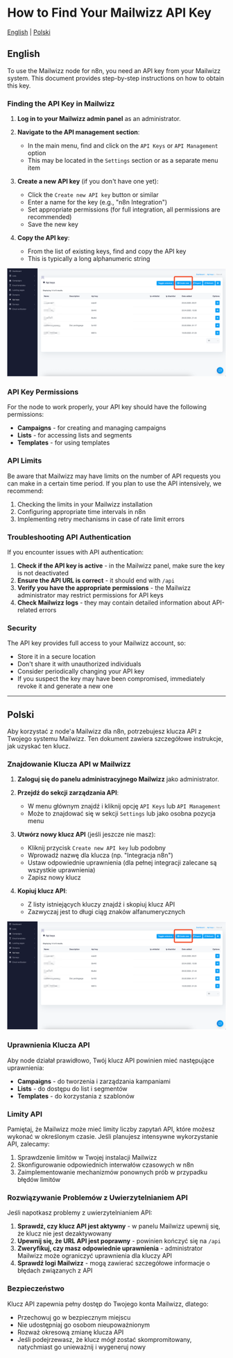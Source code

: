 # How to Find Your Mailwizz API Key

[English](#english) | [Polski](#polski)

<a name="english"></a>
## English

To use the Mailwizz node for n8n, you need an API key from your Mailwizz system. This document provides step-by-step instructions on how to obtain this key.

### Finding the API Key in Mailwizz

1. **Log in to your Mailwizz admin panel** as an administrator.

2. **Navigate to the API management section**:
   - In the main menu, find and click on the `API Keys` or `API Management` option
   - This may be located in the `Settings` section or as a separate menu item

3. **Create a new API key** (if you don't have one yet):
   - Click the `Create new API key` button or similar
   - Enter a name for the key (e.g., "n8n Integration")
   - Set appropriate permissions (for full integration, all permissions are recommended)
   - Save the new key

4. **Copy the API key**:
   - From the list of existing keys, find and copy the API key
   - This is typically a long alphanumeric string

![Example Mailwizz API Key Screen](images/mailwizz-api-key-screen.png)

### API Key Permissions

For the node to work properly, your API key should have the following permissions:

- **Campaigns** - for creating and managing campaigns
- **Lists** - for accessing lists and segments
- **Templates** - for using templates

### API Limits

Be aware that Mailwizz may have limits on the number of API requests you can make in a certain time period. If you plan to use the API intensively, we recommend:

1. Checking the limits in your Mailwizz installation
2. Configuring appropriate time intervals in n8n
3. Implementing retry mechanisms in case of rate limit errors

### Troubleshooting API Authentication

If you encounter issues with API authentication:

1. **Check if the API key is active** - in the Mailwizz panel, make sure the key is not deactivated
2. **Ensure the API URL is correct** - it should end with `/api`
3. **Verify you have the appropriate permissions** - the Mailwizz administrator may restrict permissions for API keys
4. **Check Mailwizz logs** - they may contain detailed information about API-related errors

### Security

The API key provides full access to your Mailwizz account, so:

- Store it in a secure location
- Don't share it with unauthorized individuals
- Consider periodically changing your API key
- If you suspect the key may have been compromised, immediately revoke it and generate a new one

---

<a name="polski"></a>
## Polski

Aby korzystać z node'a Mailwizz dla n8n, potrzebujesz klucza API z Twojego systemu Mailwizz. Ten dokument zawiera szczegółowe instrukcje, jak uzyskać ten klucz.

### Znajdowanie Klucza API w Mailwizz

1. **Zaloguj się do panelu administracyjnego Mailwizz** jako administrator.

2. **Przejdź do sekcji zarządzania API**:
   - W menu głównym znajdź i kliknij opcję `API Keys` lub `API Management`
   - Może to znajdować się w sekcji `Settings` lub jako osobna pozycja menu

3. **Utwórz nowy klucz API** (jeśli jeszcze nie masz):
   - Kliknij przycisk `Create new API key` lub podobny
   - Wprowadź nazwę dla klucza (np. "Integracja n8n")
   - Ustaw odpowiednie uprawnienia (dla pełnej integracji zalecane są wszystkie uprawnienia)
   - Zapisz nowy klucz

4. **Kopiuj klucz API**:
   - Z listy istniejących kluczy znajdź i skopiuj klucz API
   - Zazwyczaj jest to długi ciąg znaków alfanumerycznych

![Przykładowy ekran klucza API Mailwizz](images/mailwizz-api-key-screen.png)

### Uprawnienia Klucza API

Aby node działał prawidłowo, Twój klucz API powinien mieć następujące uprawnienia:

- **Campaigns** - do tworzenia i zarządzania kampaniami
- **Lists** - do dostępu do list i segmentów
- **Templates** - do korzystania z szablonów

### Limity API

Pamiętaj, że Mailwizz może mieć limity liczby zapytań API, które możesz wykonać w określonym czasie. Jeśli planujesz intensywne wykorzystanie API, zalecamy:

1. Sprawdzenie limitów w Twojej instalacji Mailwizz
2. Skonfigurowanie odpowiednich interwałów czasowych w n8n
3. Zaimplementowanie mechanizmów ponownych prób w przypadku błędów limitów

### Rozwiązywanie Problemów z Uwierzytelnianiem API

Jeśli napotkasz problemy z uwierzytelnianiem API:

1. **Sprawdź, czy klucz API jest aktywny** - w panelu Mailwizz upewnij się, że klucz nie jest dezaktywowany
2. **Upewnij się, że URL API jest poprawny** - powinien kończyć się na `/api`
3. **Zweryfikuj, czy masz odpowiednie uprawnienia** - administrator Mailwizz może ograniczyć uprawnienia dla kluczy API
4. **Sprawdź logi Mailwizz** - mogą zawierać szczegółowe informacje o błędach związanych z API

### Bezpieczeństwo

Klucz API zapewnia pełny dostęp do Twojego konta Mailwizz, dlatego:

- Przechowuj go w bezpiecznym miejscu
- Nie udostępniaj go osobom nieupoważnionym
- Rozważ okresową zmianę klucza API
- Jeśli podejrzewasz, że klucz mógł zostać skompromitowany, natychmiast go unieważnij i wygeneruj nowy
